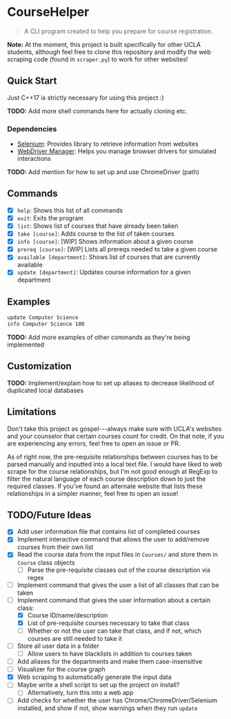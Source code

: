 # CourseHelper
> A CLI program created to help you prepare for course registration.

**Note:** At the moment, this project is built specifically for other UCLA
students, although feel free to clone this repository and modify the web
scraping code (found in `scraper.py`) to work for other websites!

## Quick Start
Just C++17 is strictly necessary for using this project :)

**TODO:** Add more shell commands here for actually cloning etc.

### Dependencies
* [Selenium](https://www.selenium.dev/): Provides library to retrieve
  information from websites
* [WebDriver Manager](https://pypi.org/project/webdriver-manager/): Helps you
  manage browser drivers for simulated interactions

**TODO:** Add mention for how to set up and use ChromeDriver (path)

## Commands
- [X] `help`: Shows this list of all commands
- [X] `exit`: Exits the program
- [X] `list`: Shows list of courses that have already been taken
- [X] `take [course]`: Adds course to the list of taken courses
- [X] `info [course]`: [WIP] Shows information about a given course
- [X] `prereq [course]`: [WIP] Lists all prereqs needed to take a given course
- [X] `available [department]`: Shows list of courses that are currently available
- [X] `update [department]`: Updates course information for a given department

## Examples
```sh
update Computer Science
info Computer Science 180
```
**TODO:** Add more examples of other commands as they're being implemented

## Customization
**TODO:** Implement/explain how to set up aliases to decrease likelihood of
duplicated local databases

## Limitations
Don't take this project as gospel---always make sure with UCLA's websites and
your counselor that certain courses count for credit. On that note, if you are
experiencing any errors, feel free to open an issue or PR.

As of right now, the pre-requisite relationships between courses has to be
parsed manually and inputted into a local text file. I would have liked to
web scrape for the course relationships, but I'm not good enough at RegExp to
filter the natural language of each course description down to just the required
classes. If you've found an alternate website that lists these relationships in
a simpler manner, feel free to open an issue!

## TODO/Future Ideas
- [X] Add user information file that contains list of completed courses
- [X] Implement interactive command that allows the user to add/remove courses
  from their own list
- [X] Read the course data from the input files in `Courses/` and store them in
  `Course` class objects
  - [ ] Parse the pre-requisite classes out of the course description via regex
- [ ] Implement command that gives the user a list of all classes that can be
  taken
- [ ] Implement command that gives the user information about a certain class:
  - [X] Course ID/name/description
  - [X] List of pre-requisite courses necessary to take that class
  - [ ] Whether or not the user can take that class, and if not, which courses
    are still needed to take it
- [ ] Store all user data in a folder 
  - [ ] Allow users to have blacklists in addition to courses taken
- [ ] Add aliases for the departments and make them case-insensitive
- [ ] Visualizer for the course graph
- [X] Web scraping to automatically generate the input data
- [ ] Maybe write a shell script to set up the project on install?
  - [ ] Alternatively, turn this into a web app
- [ ] Add checks for whether the user has Chrome/ChromeDriver/Selenium
  installed, and show if not, show warnings when they run `update`

